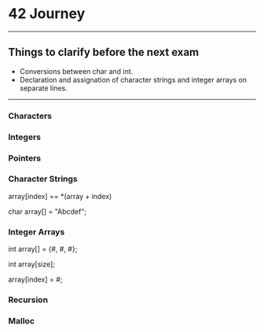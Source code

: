 # 42 Journey

---
## Things to clarify before the next exam
- Conversions between char and int.
- Declaration and assignation of character strings and integer arrays on separate lines.

---
### Characters

### Integers

### Pointers

### Character Strings

array[index] == *(array + index)

char array[] = "Abcdef";

### Integer Arrays

int array[] = {#, #, #};

int array[size];

array[index] = #;

### Recursion

### Malloc
